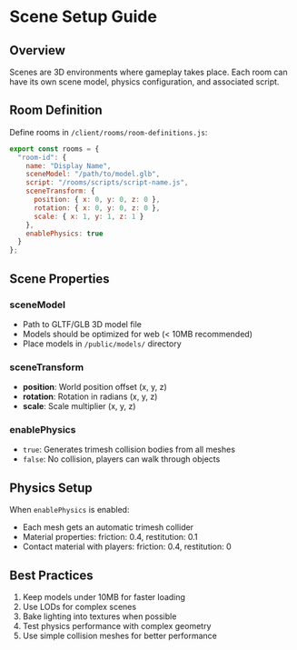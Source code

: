 # Scene Setup Guide

## Overview
Scenes are 3D environments where gameplay takes place. Each room can have its own scene model, physics configuration, and associated script.

## Room Definition
Define rooms in `/client/rooms/room-definitions.js`:

```javascript
export const rooms = {
  "room-id": {
    name: "Display Name",
    sceneModel: "/path/to/model.glb",
    script: "/rooms/scripts/script-name.js",
    sceneTransform: {
      position: { x: 0, y: 0, z: 0 },
      rotation: { x: 0, y: 0, z: 0 },
      scale: { x: 1, y: 1, z: 1 }
    },
    enablePhysics: true
  }
};
```

## Scene Properties

### sceneModel
- Path to GLTF/GLB 3D model file
- Models should be optimized for web (< 10MB recommended)
- Place models in `/public/models/` directory

### sceneTransform
- **position**: World position offset (x, y, z)
- **rotation**: Rotation in radians (x, y, z)
- **scale**: Scale multiplier (x, y, z)

### enablePhysics
- `true`: Generates trimesh collision bodies from all meshes
- `false`: No collision, players can walk through objects

## Physics Setup
When `enablePhysics` is enabled:
- Each mesh gets an automatic trimesh collider
- Material properties: friction: 0.4, restitution: 0.1
- Contact material with players: friction: 0.4, restitution: 0

## Best Practices
1. Keep models under 10MB for faster loading
2. Use LODs for complex scenes
3. Bake lighting into textures when possible
4. Test physics performance with complex geometry
5. Use simple collision meshes for better performance